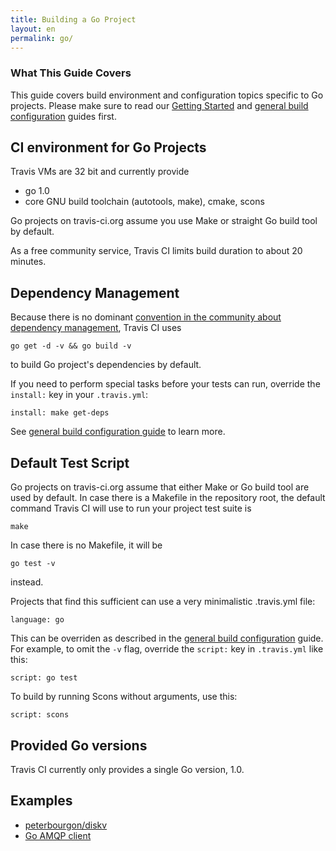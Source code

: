 ```yaml
---
title: Building a Go Project
layout: en
permalink: go/
---
```


### What This Guide Covers

This guide covers build environment and configuration topics specific to Go projects. Please make sure to read our [Getting Started](/docs/user/getting-started/) and [general build configuration](/docs/user/build-configuration/) guides first.

## CI environment for Go Projects

Travis VMs are 32 bit and currently provide

 * go 1.0
 * core GNU build toolchain (autotools, make), cmake, scons

Go projects on travis-ci.org assume you use Make or straight Go build tool by default.

As a free community service, Travis CI limits build duration to about 20 minutes.


## Dependency Management

Because there is no dominant [convention in the community about dependency management](https://groups.google.com/forum/?fromgroups#!topic/golang-nuts/t01qsI40ms4), Travis CI uses

    go get -d -v && go build -v

to build Go project's dependencies by default.

If you need to perform special tasks before your tests can run, override the `install:` key in your `.travis.yml`:

    install: make get-deps

See [general build configuration guide](/docs/user/build-configuration/) to learn more.



## Default Test Script

Go projects on travis-ci.org assume that either Make or Go build tool are used by default. In case there is a Makefile in the repository root,
the default command Travis CI will use to run your project test suite is

    make

In case there is no Makefile, it will be

    go test -v

instead.

Projects that find this sufficient can use a very minimalistic .travis.yml file:

    language: go

This can be overriden as described in the [general build configuration](/docs/user/build-configuration/) guide. For example, to omit the `-v` flag,
override the `script:` key in `.travis.yml` like this:

    script: go test

To build by running Scons without arguments, use this:

    script: scons


## Provided Go versions

Travis CI currently only provides a single Go version, 1.0.


## Examples

 * [peterbourgon/diskv](https://github.com/peterbourgon/diskv/blob/master/.travis.yml)
 * [Go AMQP client](https://github.com/streadway/amqp/blob/master/.travis.yml)
